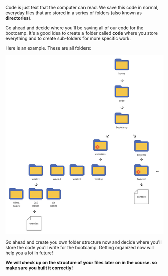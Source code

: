 Code is just text that the computer can read. We save this code in normal, everyday files that are stored in a series of folders (also known as **directories**).

Go ahead and decide where you'll be saving all of our code for the bootcamp. It's a good idea to create a folder called **code** where you store everything and to create sub-folders for more specific work.

Here is an example. 
These are all folders:

![](./filesetup1.jpg)


Go ahead and create you own folder structure now and decide where you'll store the code you'll write for the bootcamp. Getting organized now will help you a lot in future!

**We will check up on the structure of your files later on in the course. so make sure you built it correctly!**

